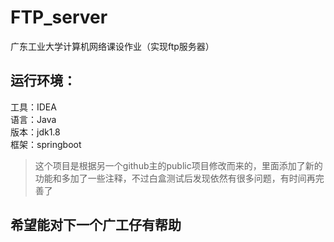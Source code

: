# FTP_server
广东工业大学计算机网络课设作业（实现ftp服务器）  
## 运行环境：  
工具：IDEA  
语言：Java  
版本：jdk1.8  
框架：springboot  

> 这个项目是根据另一个github主的public项目修改而来的，里面添加了新的功能和多加了一些注释，不过白盒测试后发现依然有很多问题，有时间再完善了  
## 希望能对下一个广工仔有帮助
